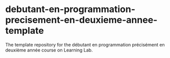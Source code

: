 # debutant-en-programmation-precisement-en-deuxieme-annee-template
The template repository for the débutant en programmation précisément en deuxième année course on Learning Lab.
